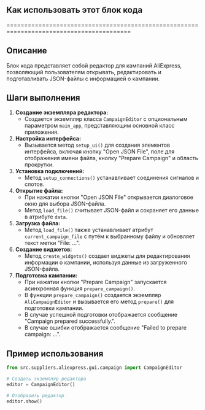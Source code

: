 ## Как использовать этот блок кода
=========================================================================================

Описание
-------------------------
Блок кода представляет собой редактор для кампаний AliExpress, позволяющий пользователям открывать, редактировать и подготавливать JSON-файлы с информацией о кампании.

Шаги выполнения
-------------------------
1. **Создание экземпляра редактора:** 
   - Создается экземпляр класса `CampaignEditor` с опциональным параметром `main_app`, представляющим основной класс приложения.
2. **Настройка интерфейса:**
   - Вызывается метод `setup_ui()` для создания элементов интерфейса, включая кнопку "Open JSON File", поле для отображения имени файла, кнопку "Prepare Campaign" и область прокрутки.
3. **Установка подключений:**
   - Метод `setup_connections()` устанавливает соединения сигналов и слотов.
4. **Открытие файла:**
   - При нажатии кнопки "Open JSON File" открывается диалоговое окно для выбора JSON-файла.
   - Метод `load_file()` считывает JSON-файл и сохраняет его данные в атрибуте `data`.
5. **Загрузка файла:**
   - Метод `load_file()` также устанавливает атрибут `current_campaign_file` с путём к выбранному файлу и обновляет текст метки "File: ...".
6. **Создание виджетов:**
   - Метод `create_widgets()` создает виджеты для редактирования информации о кампании, используя данные из загруженного JSON-файла.
7. **Подготовка кампании:**
   - При нажатии кнопки "Prepare Campaign" запускается асинхронная функция `prepare_campaign()`.
   - В функции `prepare_campaign()` создается экземпляр `AliCampaignEditor` и вызывается его метод `prepare()` для подготовки кампании.
   - В случае успешной подготовки отображается сообщение "Campaign prepared successfully.". 
   - В случае ошибки отображается сообщение "Failed to prepare campaign: ...".

Пример использования
-------------------------

```python
from src.suppliers.aliexpress.gui.campaign import CampaignEditor

# Создать экземпляр редактора
editor = CampaignEditor()

# Отобразить редактор
editor.show()
```